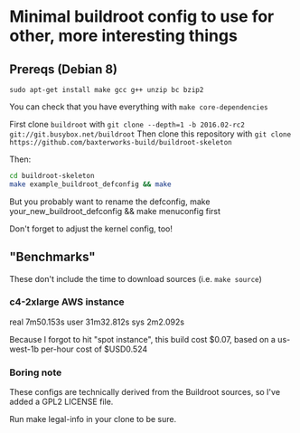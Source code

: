 # Minimal buildroot config to use for other, more interesting things

## Prereqs (Debian 8)
`sudo apt-get install make gcc g++ unzip bc bzip2`

You can check that you have everything with `make core-dependencies`

First clone `buildroot` with `git clone --depth=1 -b 2016.02-rc2 git://git.busybox.net/buildroot`
Then clone this repository with `git clone https://github.com/baxterworks-build/buildroot-skeleton`

Then:
```bash
cd buildroot-skeleton
make example_buildroot_defconfig && make
```

But you probably want to rename the defconfig, make your_new_buildroot_defconfig && make menuconfig first

Don't forget to adjust the kernel config, too!

## "Benchmarks"
These don't include the time to download sources (i.e. `make source`)

### c4-2xlarge AWS instance
real    7m50.153s
user    31m32.812s
sys     2m2.092s

Because I forgot to hit "spot instance", this build cost $0.07, based on a us-west-1b per-hour cost of $USD0.524

### Boring note
These configs are technically derived from the Buildroot sources, so I've added a GPL2 LICENSE file.

Run make legal-info in your clone to be sure.
